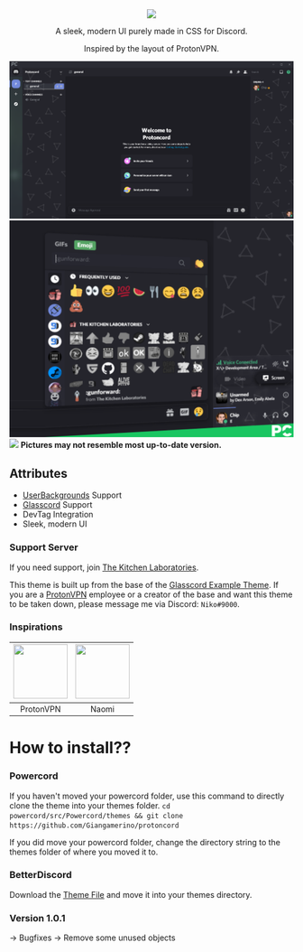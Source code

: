 <p align="center">
  <img align="center" src="https://github.com/Giangamerino/protoncord/blob/main/Previews/protonLogoBig.png?raw=true"></img>
</p>
<p align="center">A sleek, modern UI purely made in CSS for Discord.</p>
<p align="center">Inspired by the layout of ProtonVPN.</p>

![](Previews/ProtoncordPreview.png)
![](Previews/emoji_picker.png)
![](https://github.com/Giangamerino/protoncord/blob/main/Previews/slide_in.gif?raw=true)
**Pictures may not resemble most up-to-date version.**

## Attributes
* [UserBackgrounds](http://github.com/discord-Custom-Covers/usrbg/) Support
* [Glasscord](https://github.com/AryToNeX/Glasscord/) Support
* DevTag Integration
* Sleek, modern UI

### Support Server
If you need support, join [The Kitchen Laboratories](https://discord.com/invite/6aJAvdr/).


This theme is built up from the base of the [Glasscord Example Theme](https://github.com/AryToNeX/Glasscord/blob/master/extras/discord_example_theme/discord_example.theme.css). If you are a [ProtonVPN](https://protonvpn.com/) employee or a creator of the base and want this theme to be taken down, please message me via Discord: `Niko#9000`.

### Inspirations
| <a href="https://protonvpn.com/" target="_blank"> <img src="https://github.com/Giangamerino/protoncord/blob/main/Previews/ProtonVPNLogo.png?raw=true" alt="" width="96px" height="96px"> </a> | <a href="https://github.com/AryToNeX" target="_blank"> <img src="https://avatars1.githubusercontent.com/u/13177694?s=460&u=5b2c5ca79bbb3e37fbf5094e073f436e8d5b0bf7&v=4" alt="" width="96px" height="96px"> </a> |
|:-:|:-:|
| ProtonVPN | Naomi |

# How to install??

### Powercord
If you haven't moved your powercord folder, use this command to directly clone the theme into your themes folder.
`cd powercord/src/Powercord/themes && git clone https://github.com/Giangamerino/protoncord`

If you did move your powercord folder, change the directory string to the themes folder of where you moved it to.

### BetterDiscord
Download the [Theme File](https://github.com/Giangamerino/protoncord/blob/Release/protoncord.theme.css) and move it into your themes directory.

### Version 1.0.1
-> Bugfixes
-> Remove some unused objects
